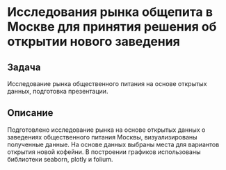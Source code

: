 # Исследования рынка общепита в Москве для принятия решения об открытии нового заведения
## Задача
Исследование рынка общественного питания на основе открытых данных, подготовка презентации.
## Описание
Подготовлено исследование рынка на основе открытых данных о заведениях общественного питания Москвы, визуализированы полученные данные. На основе данных выбраны места для вариантов открытия новой кофейни. В построении графиков использованы библиотеки seaborn, plotly и folium. 
